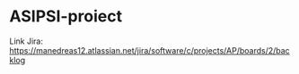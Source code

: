 # ASIPSI-proiect

Link Jira:
https://manedreas12.atlassian.net/jira/software/c/projects/AP/boards/2/backlog
